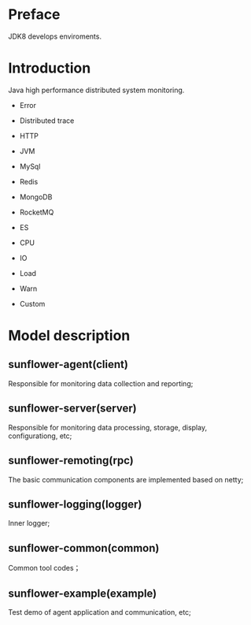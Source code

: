 # Preface

JDK8 develops enviroments.

# Introduction

Java high performance distributed system monitoring.

- Error

- Distributed trace

- HTTP

- JVM

- MySql

- Redis

- MongoDB

- RocketMQ

- ES

- CPU

- IO

- Load

- Warn

- Custom

# Model description

## sunflower-agent(client)

Responsible for monitoring data collection and reporting;

## sunflower-server(server)

Responsible for monitoring data processing, storage, display, configurationg, etc;

## sunflower-remoting(rpc)

The basic communication components are implemented based on netty;

## sunflower-logging(logger)

Inner logger;

## sunflower-common(common)

Common tool codes；

## sunflower-example(example)

Test demo of agent application and communication, etc;
